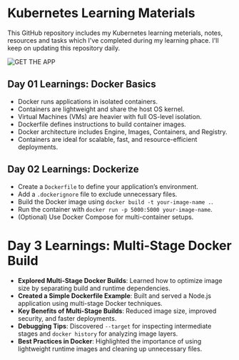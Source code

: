 # Kubernetes Learning Materials
This GitHub repository includes my Kubernetes learning meterials, notes, resources and tasks which I've completed during my learning phace. I'll keep on updating this repository daily.

![GET THE APP](https://github.com/user-attachments/assets/0025f416-c53f-4fc0-8e9e-f9531284dd8c)

## Day 01 Learnings: Docker Basics

* Docker runs applications in isolated containers.
* Containers are lightweight and share the host OS kernel.
* Virtual Machines (VMs) are heavier with full OS-level isolation.
* Dockerfile defines instructions to build container images.
* Docker architecture includes Engine, Images, Containers, and Registry.
* Containers are ideal for scalable, fast, and resource-efficient deployments.

## Day 02 Learnings: Dockerize
- Create a `Dockerfile` to define your application’s environment.
- Add a `.dockerignore` file to exclude unnecessary files.
- Build the Docker image using `docker build -t your-image-name .`.
- Run the container with `docker run -p 5000:5000 your-image-name`.
- (Optional) Use Docker Compose for multi-container setups.

# Day 3 Learnings: Multi-Stage Docker Build

- **Explored Multi-Stage Docker Builds**: Learned how to optimize image size by separating build and runtime dependencies.
- **Created a Simple Dockerfile Example**: Built and served a Node.js application using multi-stage Docker techniques.
- **Key Benefits of Multi-Stage Builds**: Reduced image size, improved security, and faster deployments.
- **Debugging Tips**: Discovered `--target` for inspecting intermediate stages and `docker history` for analyzing image layers.
- **Best Practices in Docker**: Highlighted the importance of using lightweight runtime images and cleaning up unnecessary files.

